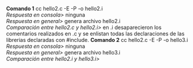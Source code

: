 **Comando 1**  cc hello2.c -E -P -o hello2.i  
*Respuesta en consola>* ninguna  
*Respuesta en general>* genera archivo hello2.i  
*Comparación entre hello2.c y hello2.i>* en .i desaparecieron los comentarios realizados en .c y se enlistan todas las declaraciones de las librerias declaradas con #include.
**Comando 2** cc hello2.c -E -P -o hello3.i
*Respuesta en consola>* ninguna  
*Respuesta en general>* genera archivo hello3.i  
*Comparación entre hello2.i y hello3.i>*
